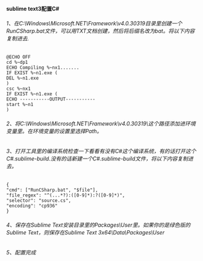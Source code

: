 #### sublime text3配置C#

###### 1、在C:\Windows\Microsoft.NET\Framework\v4.0.30319目录里创建一个RunCSharp.bat文件，可以用TXT文档创建，然后将后缀名改为bat。将以下内容复制进去.

```
@ECHO OFF
cd %~dp1
ECHO Compiling %~nx1.......
IF EXIST %~n1.exe (
DEL %~n1.exe
)
csc %~nx1
IF EXIST %~n1.exe (
ECHO -----------OUTPUT-----------
start %~n1
)
```

###### 2、将C:\Windows\Microsoft.NET\Framework\v4.0.30319\这个路径添加进环境变量里。在环境变量的设置里选择Path。

###### 3、打开工具里的编译系统检查一下看看有没有C#这个编译系统，有的话打开这个C#.sublime-build.没有的话新建一个C#.sublime-build文件，将以下内容复制进去。

```
{
"cmd": ["RunCSharp.bat", "$file"],
"file_regex": "^(...*?):([0-9]*):?([0-9]*)",
"selector": "source.cs",
"encoding": "cp936"
}
```

###### 4、保存在Sublime Text安装目录里的Packages\User里。如果你的是绿色版的Sublime Text，则保存在Sublime Text 3x64\Data\Packages\User

###### 5、配置完成